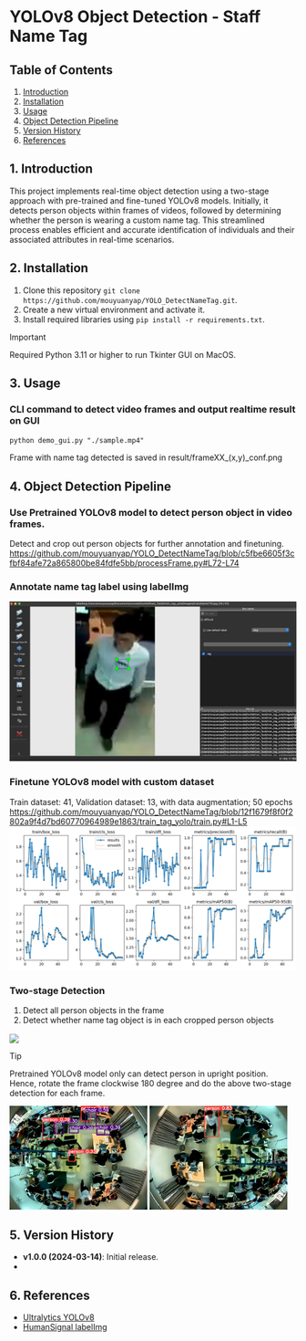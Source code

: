 # YOLOv8 Object Detection - Staff Name Tag

## Table of Contents
1. [Introduction](#1-introduction)
2. [Installation](#2-installation)
3. [Usage](#3-usage)
4. [Object Detection Pipeline](#4-object-detection-pipeline)
5. [Version History](#5-version-history)
6. [References](#6-references)

## 1. Introduction
This project implements real-time object detection using a two-stage approach with pre-trained and fine-tuned YOLOv8 models. Initially, it detects person objects within frames of videos, followed by determining whether the person is wearing a custom name tag. This streamlined process enables efficient and accurate identification of individuals and their associated attributes in real-time scenarios.

## 2. Installation
1. Clone this repository `git clone https://github.com/mouyuanyap/YOLO_DetectNameTag.git`.
2. Create a new virtual environment and activate it.
3. Install required libraries using `pip install -r requirements.txt`.

> [!IMPORTANT]
> Required Python 3.11 or higher to run Tkinter GUI on MacOS.

## 3. Usage
### CLI command to detect video frames and output realtime result on GUI
```
python demo_gui.py "./sample.mp4"
```
Frame with name tag detected is saved in result/frameXX_(x,y)_conf.png
###

## 4. Object Detection Pipeline
### Use Pretrained YOLOv8 model to detect person object in video frames.
Detect and crop out person objects for further annotation and finetuning.
https://github.com/mouyuanyap/YOLO_DetectNameTag/blob/c5fbe6605f3cfbf84afe72a865800be84fdfe5bb/processFrame.py#L72-L74

### Annotate name tag label using labelImg
![Screenshot of annotating using labelImg](https://github.com/mouyuanyap/YOLO_DetectNameTag/blob/9cb9ab9f044e9db2ace3408183ee8cfb1e441fa3/docs/Screenshot-labelImg.png)

### Finetune YOLOv8 model with custom dataset
Train dataset: 41, Validation dataset: 13, with data augmentation; 50 epochs 
https://github.com/mouyuanyap/YOLO_DetectNameTag/blob/12f1679f8f0f2802a9f4d7bd60770964989e1863/train_tag_yolo/train.py#L1-L5
![Finetune training result](https://github.com/mouyuanyap/YOLO_DetectNameTag/blob/fd9148736d00c645373aec2ba8d944f82e770d32/train_tag_yolo/runs/detect/train4/results.png)

### Two-stage Detection 
1. Detect all person objects in the frame
2. Detect whether name tag object is in each cropped person objects

<img align="center" width="75%" src="https://github.com/mouyuanyap/YOLO_DetectNameTag/blob/12f1679f8f0f2802a9f4d7bd60770964989e1863/docs/GUI-detection-video.gif">

> [!TIP]
> Pretrained YOLOv8 model only can detect person in upright position.
> Hence, rotate the frame clockwise 180 degree and do the above two-stage detection for each frame.

<img src="https://github.com/mouyuanyap/YOLO_DetectNameTag/blob/12f1679f8f0f2802a9f4d7bd60770964989e1863/docs/Screenshot-YOLO-inference-norotate.jpg" width="48%" > <img src="https://github.com/mouyuanyap/YOLO_DetectNameTag/blob/12f1679f8f0f2802a9f4d7bd60770964989e1863/docs/Screenshot-YOLO-inference-rotate.jpg" width="48%" >



## 5. Version History
- **v1.0.0 (2024-03-14)**: Initial release.
- 
## 6. References
- [Ultralytics YOLOv8](https://github.com/ultralytics/ultralytics)
- [HumanSignal labelImg](https://github.com/HumanSignal/labelImg)
